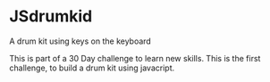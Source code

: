 # JSdrumkid
A drum kit using keys on the keyboard


This is part of a 30 Day challenge to learn new skills. This is the first challenge, to build a drum kit using javacript. 
